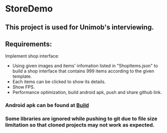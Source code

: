 # StoreDemo
## This project is used for Unimob's interviewing.

## Requirements:
Implement shop interface:
- Using given images and items' infomation listed in "ShopItems.json" to build a shop interface that contains 999 items according to the given template.
- Each items can be clicked to show its details.
- Show FPS.
- Performance optimization, build android apk, push and share github link.

### Android apk can be found at [Build](https://github.com/TruongXuanHieu-H/StoreDemo/tree/master/Built)

### Some libraries are ignored while pushing to git due to file size limitation so that cloned projects may not work as expected.

